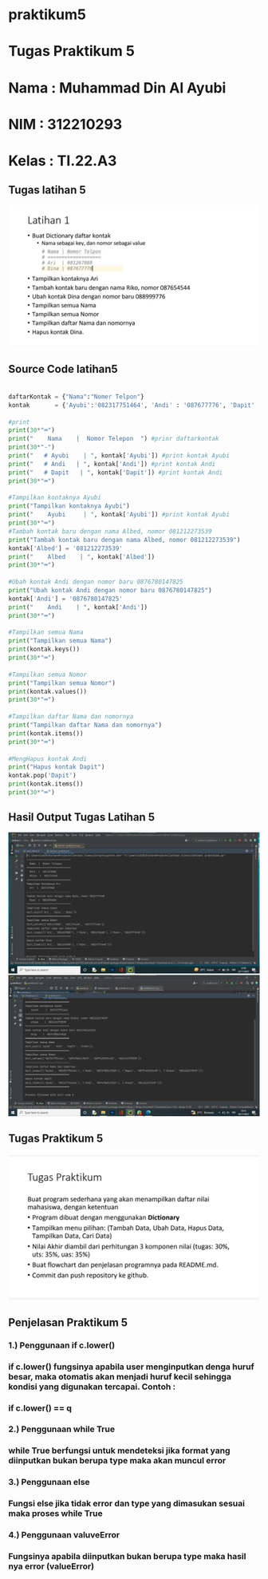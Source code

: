 # praktikum5
# Tugas Praktikum 5
# Nama : Muhammad Din Al Ayubi
# NIM : 312210293
# Kelas : TI.22.A3

## Tugas latihan 5
![gambar1](hasil/tugas_latihan_5.jpeg)
## Source Code latihan5
```python

daftarKontak = {"Nama":"Nomer Telpon"}
kontak       = {'Ayubi':'082317751464', 'Andi' : '087677776', 'Dapit' : '0877433331430'}

#print
print(30*"═")
print("    Nama    |  Nomor Telepon  ") #prinr daftarkontak
print(30*"-")
print("   # Ayubi    | ", kontak['Ayubi']) #print kontak Ayubi
print("   # Andi   | ", kontak['Andi']) #print kontak Andi
print("   # Dapit   | ", kontak['Dapit']) #print kontak Andi
print(30*"═")

#Tampilkan kontaknya Ayubi
print("Tampilkan kontaknya Ayubi")
print("    Ayubi     | ", kontak['Ayubi']) #print kontak Ayubi
print(30*"═")
#Tambah kontak baru dengan nama Albed, nomor 081212273539
print("Tambah kontak baru dengan nama Albed, nomor 081212273539")
kontak['Albed'] = '081212273539'
print("    Albed    | ", kontak['Albed'])
print(30*"═")

#Ubah kontak Andi dengan nomor baru 0876780147825
print("Ubah kontak Andi dengan nomor baru 0876780147825")
kontak['Andi'] = '0876780147825'
print("    Andi    | ", kontak['Andi'])
print(30*"═")

#Tampilkan semua Nama
print("Tampilkan semua Nama")
print(kontak.keys())
print(30*"═")

#Tampilkan semua Nomor
print("Tampilkan semua Nomor")
print(kontak.values())
print(30*"═")

#Tampilkan daftar Nama dan nomornya
print("Tampilkan daftar Nama dan nomornya")
print(kontak.items())
print(30*"═")

#MengHapus kontak Andi
print("Hapus kontak Dapit")
kontak.pop('Dapit')
print(kontak.items())
print(30*"═")

```
## Hasil Output Tugas Latihan 5
![Gambar 2](hasil/hasilpraktikum5.3.png)
![Gambar 3](hasil/hasil%20praktikum5.1.png)
## Tugas Praktikum 5
![Gambar 4](hasil/tugas_praktikum5.jpeg)
## Penjelasan Praktikum 5

### 1.) Penggunaan if c.lower()

### if c.lower() fungsinya apabila user menginputkan denga huruf besar, maka otomatis akan menjadi huruf kecil sehingga kondisi yang digunakan tercapai. Contoh :
### if c.lower() == q
### 2.) Penggunaan while True
### while True berfungsi untuk mendeteksi jika format yang diinputkan bukan berupa type maka akan muncul error

### 3.) Penggunaan else
### Fungsi else jika tidak error dan type yang dimasukan sesuai maka proses while True
### 4.) Penggunaan valuveError
### Fungsinya apabila diinputkan bukan berupa type maka hasil nya error (valueError)